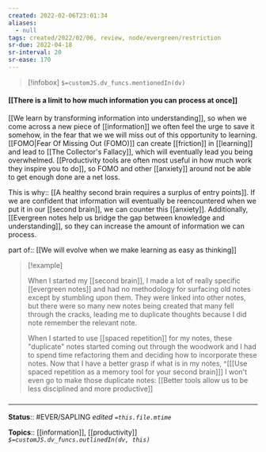 ```yaml
---
created: 2022-02-06T23:01:34 
aliases:
  - null
tags: created/2022/02/06, review, node/evergreen/restriction
sr-due: 2022-04-18
sr-interval: 20
sr-ease: 170
---
```

> [!infobox]
`$=customJS.dv_funcs.mentionedIn(dv)`

#### [[There is a limit to how much information you can process at once]] 

[[We learn by transforming information into understanding]], so when we come across a new piece of [[information]] we often feel the urge to save it somehow, in the fear that we we will miss out of this opportunity to learning.
[[FOMO|Fear Of Missing Out (FOMO)]] can create [[friction]] in [[learning]] and lead to [[The Collector's Fallacy]], which will eventually lead you being overwhelmed.
[[Productivity tools are often most useful in how much work they inspire you to do]], 
so FOMO and other [[anxiety]] around not be able to get enough done are a net loss.

This is 
why:: [[A healthy second brain requires a surplus of entry points]]. 
If we are confident that information will eventually be reencountered when we put it in our [[second brain]], we can counter this [[anxiety]].
Additionally, [[Evergreen notes help us bridge the gap between knowledge and understanding]],
so they can increase the amount of information we can process.

part of:: [[We will evolve when we make learning as easy as thinking]]

> [!example]
> 
> When I started my [[second brain]], I made a lot of really specific [[evergreen notes]] and had no methodology for surfacing old notes except by stumbling upon them. They were linked into other notes, but there were so many new notes being created that many fell through the cracks, leading me to duplicate thoughts because I did note remember the relevant note.
> 
> When I started to use [[spaced repetition]] for my notes, these "duplicate" notes started coming out through the woodwork and I had to spend time refactoring them and deciding how to incorporate these notes. Now that I have a better grasp if what is in my notes,
> ^[[[Use spaced repetition as a memory tool for your second brain]]]
> I won't even go to make those duplicate notes: [[Better tools allow us to be less disciplined and more productive]]
### <hr class="footnote"/>

**Status**:: #EVER/SAPLING 
*edited `=this.file.mtime`*

**Topics**:: [[information]], [[productivity]]
*`$=customJS.dv_funcs.outlinedIn(dv, this)`*
